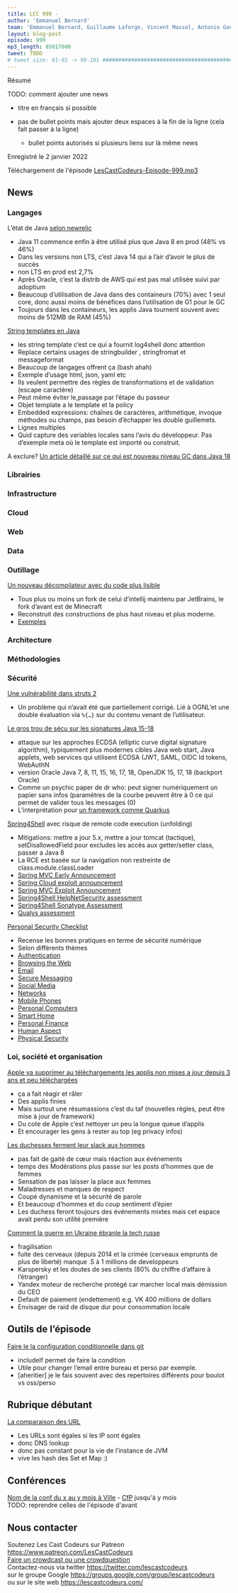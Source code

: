 ```yaml
---
title: LCC 999 - 
author: 'Emmanuel Bernard'
team: 'Emmanuel Bernard, Guillaume Laforge, Vincent Massol, Antonio Goncalves, Arnaud Héritier, Audrey Neveu'
layout: blog-post
episode: 999
mp3_length: 85017000
tweet: TODO
# tweet size: 91-93 -> 99-101 #######################################################################
---
```

Résumé

TODO: comment ajouter une news

* titre en français si possible
* pas de bullet points mais ajouter deux espaces à la fin de la ligne (cela fait passer à la ligne)  

    * bullet points autorisés si plusieurs liens sur là même news

Enregistré le 2 janvier 2022

Téléchargement de l'épisode [LesCastCodeurs-Episode-999.mp3](https://traffic.libsyn.com/lescastcodeurs/LesCastCodeurs-Episode-999.mp3)

## News

### Langages

L’état de Java [selon newrelic](https://newrelic.com/resources/report/2022-state-of-java-ecosystem)

- Java 11 commence enfin à être utilisé plus que Java 8 en prod (48% vs 46%)
- Dans les versions non LTS, c’est Java 14 qui a l’air d’avoir le plus de succès
- non LTS en prod est 2,7%
- Après Oracle, c’est la distrib de AWS qui est pas mal utilisée suivi par adoptium 
- Beaucoup d’utilisation de Java dans des containeurs (70%) avec 1 seul core, donc aussi moins de bénéfices dans l’utilisation de G1 pour le GC
- Toujours dans les containeurs, les applis Java tournent souvent avec moins de 512MB de RAM (45%)

[String templates en Java](https://openjdk.java.net/jeps/8273943)

* les string template c’est ce qui a fournit log4shell donc attention
* Replace certains usages de  stringbuilder , stringfromat et messageformat
* Beaucoup de langages offrent ça (bash ahah)
* Exemple d’usage html, json, yaml etc
* Ils veulent permettre des règles de transformations et de validation (escape caractère)
* Peut même éviter le,passage par l’étape du passeur
* Objet template a le template et la policy
* Embedded expressions: chaînes de caractères, arithmétique, invoque méthodes ou champs, pas besoin d’échapper les double guillemets.
* Lignes multiples
* Quid capture des variables locales sans l’avis du développeur. Pas d’exemple meta où le template est importé ou construit.

A exclure? [Un article détaillé sur ce qui est nouveau niveau GC dans Java 18](https://tschatzl.github.io/2022/03/14/jdk18-g1-parallel-gc-changes.html)


### Librairies

### Infrastructure

### Cloud

### Web

### Data

### Outillage

[Un nouveau décompilateur avec du code plus lisible](https://www.reddit.com/r/java/comments/ue8u59/new_open_source_java_decompiler/)

* Tous plus ou moins un fork de celui d’intellij maintenu par JetBrains, le fork d’avant est de Minecraft
* Reconstruit des constructions de plus haut niveau et plus moderne.
* [Exemples](https://gist.github.com/SuperCoder7979/c7171b0e34b6eccf0b9f1c37030867dc)  

### Architecture

### Méthodologies

### Sécurité

[Une vulnérabilité dans struts 2](https://www.securezoo.com/2022/04/apache-patches-struts-2-rce-vulnerability-cve-2021-31805/)

* Un problème qui n’avait été que partiellement corrigé. Lié à OGNL’et une double évaluation via `%{…}` sur du contenu venant de l’utilisateur.

[Le gros trou de sécu sur les signatures Java 15-18](https://security.berkeley.edu/news/psychic-signatures-vulnerability-java-cve-2022-21449)  

* attaque sur les approches ECDSA (elliptic curve digital signature algorithm), typiquement plus modernes
cibles Java web start, Java applets, web services qui utilisent ECDSA (JWT, SAML, OIDC Id tokens, WebAuthN
* version Oracle Java 7, 8, 11, 15, 16, 17, 18, OpenJDK 15, 17, 18 (backport Oracle)
* Comme un psychic paper de dr who: peut signer numériquement un papier sans infos (paramètres de la courbe peuvent être à 0 ce qui permet de valider tous les messages (0)
* L’interprétation pour [un framework comme Quarkus](https://github.com/quarkusio/quarkus/discussions/25252)

[Spring4Shell](https://www.theregister.com/2022/03/31/spring_vuln/) avec risque de remote code execution (unfolding)

* Mitigations: mettre a jour 5.x, mettre a jour tomcat (tactique), setDisallowedField pour excludes les accès aux getter/setter class, passer a Java 8
* La RCE est basée sur la navigation non restreinte de class.module.classLoader
*  [Spring MVC Early Announcement](https://spring.io/blog/2022/03/31/spring-framework-rce-early-announcement) 
*  [Spring Cloud exploit announcement](https://www.cyberkendra.com/2022/03/rce-0-day-exploit-found-in-spring-cloud.html) 
*  [Spring MVC Exploit Announcement](https://www.praetorian.com/blog/spring-core-jdk9-rce/) 
*  [Spring4Shell HelpNetSecurity assessment](https://www.helpnetsecurity.com/2022/03/31/spring4shell/) 
*  [Spring4Shell Sonatype Assessment](https://blog.sonatype.com/new-0-day-spring-framework-vulnerability-confirmed) 
*  [Qualys assessment](https://blog.qualys.com/vulnerabilities-threat-research/2022/03/31/spring-framework-zero-day-remote-code-execution-spring4shell-vulnerability) 


[Personal Security Checklist](https://github.com/Lissy93/personal-security-checklist)

* Recense les bonnes pratiques en terme de sécurité numérique
* Selon différents thèmes
* [Authentication](https://github.com/Lissy93/personal-security-checklist#authentication) 
* [Browsing the Web](https://github.com/Lissy93/personal-security-checklist#web-browsing) 
* [Email](https://github.com/Lissy93/personal-security-checklist#emails) 
* [Secure Messaging](https://github.com/Lissy93/personal-security-checklist#secure-messaging) 
* [Social Media](https://github.com/Lissy93/personal-security-checklist#social-media) 
* [Networks](https://github.com/Lissy93/personal-security-checklist#networking) 
* [Mobile Phones](https://github.com/Lissy93/personal-security-checklist#mobile-devices) 
* [Personal Computers](https://github.com/Lissy93/personal-security-checklist#personal-computers) 
* [Smart Home](https://github.com/Lissy93/personal-security-checklist#smart-home) 
* [Personal Finance](https://github.com/Lissy93/personal-security-checklist#personal-finance) 
* [Human Aspect](https://github.com/Lissy93/personal-security-checklist#sensible-computing) 
* [Physical Security](https://github.com/Lissy93/personal-security-checklist#physical-security) 



### Loi, société et organisation

[Apple va supprimer au téléchargements les applis non mises a jour depuis 3 ans et peu téléchargées](https://www.macrumors.com/2022/04/29/apple-outdated-apps-extension/?utm_source=feedly&utm_medium=webfeeds)

* ça a fait réagir et râler
* Des applis finies
* Mais surtout une résumassions c’est du taf (nouvelles règles, peut être mise à jour de framework)
* Du cote de Apple c’est nettoyer un peu la longue queue d’applis
* Et encourager les gens à rester au top (eg privacy infos)

[Les duchesses ferment leur slack aux hommes](https://www.duchess-france.org/au-revoir-slack-public-bonjour-non-mixite/)

* pas fait de gaité de cœur mais réaction aux événements
* temps des Modérations plus passe sur les posts d’hommes que de femmes
* Sensation de pas laisser la place aux femmes
* Maladresses et manques de respect
* Coupé dynamisme et la sécurité de parole
* Et beaucoup d’hommes et du coup sentiment d’épier
* Les duchess feront toujours des événements mixtes mais cet espace avait perdu son utilité première

[Comment la guerre en Ukraine ébranle la tech russe](https://www.usine-digitale.fr/article/comment-la-guerre-en-ukraine-ebranle-la-tech-russe.N1796857)

* fragilisation
* fuite des cerveaux (depuis 2014 et la crimée (cerveaux emprunts de plus de liberté) manque .5 à 1 millions de developpeurs
* Karspersky et les doutes de ses clients (80% du chiffre d’affaire à l’étranger)
* Yandex moteur de recherche protégé car marcher local mais démission du CEO
* Default de paiement (endettement) e.g. VK 400 millions de dollars
* Envisager de raid de disque dur pour consommation locale


## Outils de l’épisode

[Faire le la configuration conditionnelle dans git]( https://dev.to/tastefulelk/conditional-git-profile-configuration-212b)

* includeIf permet de faire la condition
* Utile pour changer l’email entre bureau et perso par exemple.
* [aheritier] je le fais souvent avec des repertoires différents pour boulot vs oss/perso


## Rubrique débutant

[La comparaison des URL](https://twitter.com/tnurkiewicz/status/1519643900423688192?s=21&t=_-OASXtDGwPJXnNpesXk8g)  

* Les URLs sont égales si les IP sont égales
* donc DNS lookup
* donc pas constant pour la vie de l’instance de JVM
* vive les hash des Set et Map :) 

## Conférences

[Nom de la conf du x au y mois à Ville]() - [CfP]() jusqu'à y mois  
TODO: reprendre celles de l'épisode d'avant

## Nous contacter

Soutenez Les Cast Codeurs sur Patreon <https://www.patreon.com/LesCastCodeurs>  
[Faire un crowdcast ou une crowdquestion](https://lescastcodeurs.com/crowdcasting/)  
Contactez-nous via twitter <https://twitter.com/lescastcodeurs>  
sur le groupe Google <https://groups.google.com/group/lescastcodeurs>  
ou sur le site web <https://lescastcodeurs.com/>
<!-- vim: set spelllang=fr : -->